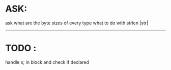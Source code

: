 # ASK:

ask what are the byte sizes of every type
what to do with strlen |str|

---

# TODO :

handle x; in block and check if declared